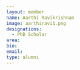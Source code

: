 ```yaml
---
layout: member
name: Aarthi Ravikrishnan
image: aarthiravi1.png
designations: 
  - PhD Scholar
area:
bio:
email:
type: alumni
---
```

